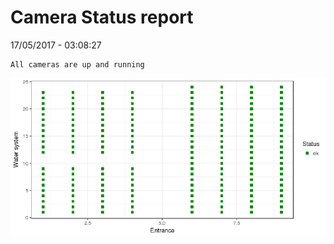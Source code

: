 Camera Status report
================
17/05/2017 - 03:08:27

    All cameras are up and running

![](camreport_files/figure-markdown_github/unnamed-chunk-2-1.png)

